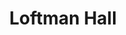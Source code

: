 ---
title: Loftman Hall
description: Information on Loftman Hall
createdAt: 2022-01-14
updatedAt: 2022-01-14

pageType: dorm
---